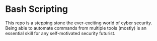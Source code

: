 # Bash Scripting

This repo is a stepping stone the ever-exciting world of cyber security. Being able to automate commands from multiple tools (mostly) is an essential skill for any self-motivated security futurist.